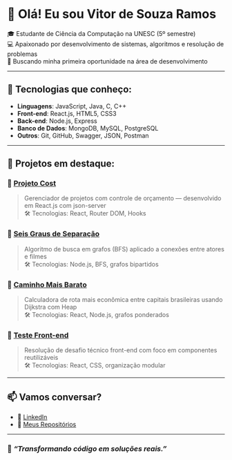 # 👋 Olá! Eu sou Vitor de Souza Ramos

🎓 Estudante de Ciência da Computação na UNESC (5º semestre)  
💻 Apaixonado por desenvolvimento de sistemas, algoritmos e resolução de problemas  
🚀 Buscando minha primeira oportunidade na área de desenvolvimento  

---

## 🧠 Tecnologias que conheço:

- **Linguagens**: JavaScript, Java, C, C++
- **Front-end**: React.js, HTML5, CSS3
- **Back-end**: Node.js, Express
- **Banco de Dados**: MongoDB, MySQL, PostgreSQL
- **Outros**: Git, GitHub, Swagger, JSON, Postman

---

## 💼 Projetos em destaque:

### 🔹 [Projeto Cost](https://github.com/vitor-sramos/Projeto-Costs)  
> Gerenciador de projetos com controle de orçamento — desenvolvido em React.js com json-server  
🛠️ Tecnologias: React, Router DOM, Hooks

### 🔹 [Seis Graus de Separação](https://github.com/vitor-sramos/Seis-Graus-de-Separa-o-Grafo-Bipartido-de-Atores-e-Filmes)  
> Algoritmo de busca em grafos (BFS) aplicado a conexões entre atores e filmes  
🛠️ Tecnologias: Node.js, BFS, grafos bipartidos

### 🔹 [Caminho Mais Barato](https://github.com/vitor-sramos/caminho-mais-barato)  
> Calculadora de rota mais econômica entre capitais brasileiras usando Dijkstra com Heap  
🛠️ Tecnologias: React, Node.js, grafos ponderados

### 🔹 [Teste Front-end](https://github.com/vitor-sramos/teste-front-end)  
> Resolução de desafio técnico front-end com foco em componentes reutilizáveis  
🛠️ Tecnologias: React, CSS, organização modular

---

## 📫 Vamos conversar?

- 💼 [LinkedIn](https://www.linkedin.com/in/vitor-ramos-934302349/)
- 📂 [Meus Repositórios](https://github.com/vitor-sramos)

---

### 🚀 *“Transformando código em soluções reais.”*
